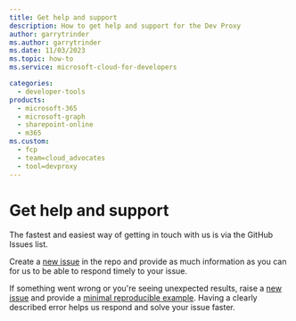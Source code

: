 ```yaml
---
title: Get help and support
description: How to get help and support for the Dev Proxy
author: garrytrinder
ms.author: garrytrinder
ms.date: 11/03/2023
ms.topic: how-to
ms.service: microsoft-cloud-for-developers

categories:
  - developer-tools
products:
  - microsoft-365
  - microsoft-graph
  - sharepoint-online
  - m365
ms.custom:
  - fcp
  - team=cloud_advocates
  - tool=devproxy
---
```


# Get help and support

The fastest and easiest way of getting in touch with us is via the GitHub Issues list.

Create a [new issue](https://github.com/microsoft/dev-proxy/issues/new) in the repo and provide as much information as you can for us to be able to respond timely to your issue.

If something went wrong or you're seeing unexpected results, raise a [new issue](https://github.com/microsoft/dev-proxy/issues/new) and provide a [minimal reproducible example](https://en.wikipedia.org/wiki/Minimal_reproducible_example). Having a clearly described error helps us respond and solve your issue faster.
